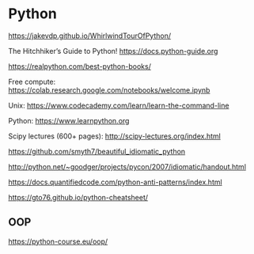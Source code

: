 # Python

<https://jakevdp.github.io/WhirlwindTourOfPython/>

The Hitchhiker’s Guide to Python! https://docs.python-guide.org

https://realpython.com/best-python-books/

Free compute: <https://colab.research.google.com/notebooks/welcome.ipynb>

Unix: <https://www.codecademy.com/learn/learn-the-command-line>

Python: <https://www.learnpython.org>

Scipy lectures (600+ pages): http://scipy-lectures.org/index.html

https://github.com/smyth7/beautiful_idiomatic_python

http://python.net/~goodger/projects/pycon/2007/idiomatic/handout.html

https://docs.quantifiedcode.com/python-anti-patterns/index.html

https://gto76.github.io/python-cheatsheet/

## OOP

https://python-course.eu/oop/


